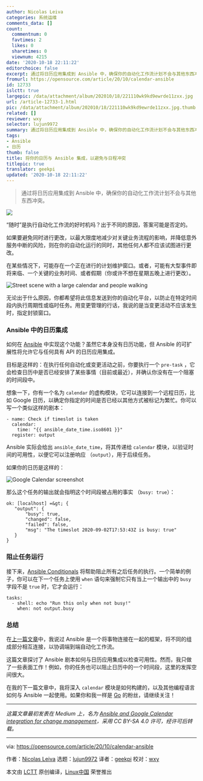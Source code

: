 ```yaml
---
author: Nicolas Leiva
categories: 系统运维
comments_data: []
count:
  commentnum: 0
  favtimes: 2
  likes: 0
  sharetimes: 0
  viewnum: 4215
date: '2020-10-18 22:11:22'
editorchoice: false
excerpt: 通过将日历应用集成到 Ansible 中，确保你的自动化工作流计划不会与其他东西冲突。
fromurl: https://opensource.com/article/20/10/calendar-ansible
id: 12733
islctt: true
largepic: /data/attachment/album/202010/18/221110wk9kd9ewrde11zxx.jpg
url: /article-12733-1.html
pic: /data/attachment/album/202010/18/221110wk9kd9ewrde11zxx.jpg.thumb.jpg
related: []
reviewer: wxy
selector: lujun9972
summary: 通过将日历应用集成到 Ansible 中，确保你的自动化工作流计划不会与其他东西冲突。
tags:
- Ansible
- 日历
thumb: false
title: 将你的日历与 Ansible 集成，以避免与日程冲突
titlepic: true
translator: geekpi
updated: '2020-10-18 22:11:22'
---
```



> 
> 通过将日历应用集成到 Ansible 中，确保你的自动化工作流计划不会与其他东西冲突。
> 
> 
> 


![](/data/attachment/album/202010/18/221110wk9kd9ewrde11zxx.jpg)


“随时”是执行自动化工作流的好时机吗？出于不同的原因，答案可能是否定的。


如果要避免同时进行更改，以最大限度地减少对关键业务流程的影响，并降低意外服务中断的风险，则在你的自动化运行的同时，其他任何人都不应该试图进行更改。


在某些情况下，可能存在一个正在进行的计划维护窗口。或者，可能有大型事件即将来临、一个关键的业务时间、或者假期（你或许不想在星期五晚上进行更改）。


![Street scene with a large calendar and people walking](/data/attachment/album/202010/18/221143fw24mm4e174z1wlp.jpg "Street scene with a large calendar and people walking")


无论出于什么原因，你都希望将此信息发送到你的自动化平台，以防止在特定时间段内执行周期性或临时任务。用变更管理的行话，我说的是当变更活动不应该发生时，指定封锁窗口。


### Ansible 中的日历集成


如何在 [Ansible](https://docs.ansible.com/ansible/latest/index.html) 中实现这个功能？虽然它本身没有日历功能，但 Ansible 的可扩展性将允许它与任何具有 API 的日历应用集成。


目标是这样的：在执行任何自动化或变更活动之前，你要执行一个 `pre-task` ，它会检查日历中是否已经安排了某些事情（目前或最近），并确认你没有在一个阻塞的时间段中。


想象一下，你有一个名为 `calendar` 的虚构模块，它可以连接到一个远程日历，比如 Google 日历，以确定你指定的时间是否已经以其他方式被标记为繁忙。你可以写一个类似这样的剧本：



```
- name: Check if timeslot is taken
  calendar:
    time: "{{ ansible_date_time.iso8601 }}"
  register: output

```

Ansible 实际会给出 `ansible_date_time`，将其传递给 `calendar` 模块，以验证时间的可用性，以便它可以注册响应 （`output`），用于后续任务。


如果你的日历是这样的：


![Google Calendar screenshot](/data/attachment/album/202010/18/221150jupznzhuu5fk5k9a.png "Google Calendar screenshot")


那么这个任务的输出就会指明这个时间段被占用的事实 （`busy: true`）：



```
ok: [localhost] =&gt; {
   "output": {
       "busy": true,
       "changed": false,
       "failed": false,
       "msg": "The timeslot 2020-09-02T17:53:43Z is busy: true"
   }
}

```

### 阻止任务运行


接下来，[Ansible Conditionals](https://docs.ansible.com/ansible/latest/user_guide/playbooks_conditionals.html) 将帮助阻止所有之后任务的执行。一个简单的例子，你可以在下一个任务上使用 `when` 语句来强制它只有当上一个输出中的 `busy` 字段不是 `true` 时，它才会运行：



```
tasks:
  - shell: echo "Run this only when not busy!"
    when: not output.busy

```

### 总结


在[上一篇文章](https://medium.com/swlh/python-and-ansible-to-automate-a-network-security-workflow-28b9a44660c6)中，我说过 Ansible 是一个将事物连接在一起的框架，将不同的组成部分相互连接，以协调端到端自动化工作流。


这篇文章探讨了 Ansible 剧本如何与日历应用集成以检查可用性。然而，我只做了一些表面工作！例如，你的任务也可以阻止日历中的一个时间段，这里的发挥空间很大。


在我的下一篇文章中，我将深入 `calendar` 模块是如何构建的，以及其他编程语言如何与 Ansible 一起使用。如果你和我一样是 [Go](https://golang.org/) 的粉丝，请继续关注！




---


*这篇文章最初发表在 Medium 上，名为 [Ansible and Google Calendar integration for change management](https://medium.com/swlh/ansible-and-google-calendar-integration-for-change-management-7c00553b3d5a)，采用 CC BY-SA 4.0 许可，经许可后转载。*




---


via: <https://opensource.com/article/20/10/calendar-ansible>


作者：[Nicolas Leiva](https://opensource.com/users/nicolas-leiva) 选题：[lujun9972](https://github.com/lujun9972) 译者：[geekpi](https://github.com/geekpi) 校对：[wxy](https://github.com/wxy)


本文由 [LCTT](https://github.com/LCTT/TranslateProject) 原创编译，[Linux中国](https://linux.cn/) 荣誉推出